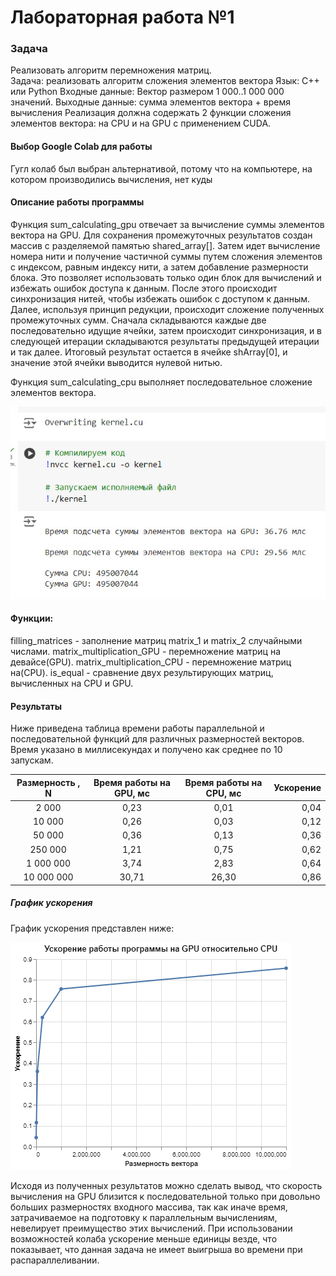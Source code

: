 # Лабораторная работа №1 
### Задача
Реализовать алгоритм перемножения матриц.  
Задача: реализовать алгоритм сложения элементов вектора
Язык: C++ или Python
Входные данные: Вектор размером 1 000..1 000 000 значений.
Выходные данные: сумма элементов вектора + время вычисления
Реализация должна содержать 2 функции сложения элементов вектора: на CPU и на
GPU с применением CUDA.

#### Выбор Google Colab для работы
Гугл колаб был выбран альтернативой, потому что на компьютере, на котором производились вычисления, нет куды

#### Описание работы программы
Функция sum_calculating_gpu отвечает за вычисление суммы элементов вектора на GPU. 
Для сохранения промежуточных результатов создан массив с разделяемой памятью shared_array[]. 
Затем идет вычисление номера нити и получение частичной суммы путем сложения элементов с индексом, равным индексу нити, а затем добавление размерности блока. Это позволяет использовать только один блок для вычислений и избежать ошибок доступа к данным. После этого происходит синхронизация нитей, чтобы избежать ошибок с доступом к данным.
Далее, используя принцип редукции, происходит сложение полученных промежуточных сумм. Сначала складываются каждые две последовательно идущие ячейки, затем происходит синхронизация, и в следующей итерации складываются результаты предыдущей итерации и так далее. Итоговый результат остается в ячейке shArray[0], и значение этой ячейки выводится нулевой нитью.

Функция sum_calculating_cpu выполняет последовательное сложение элементов вектора.


![пример работы программы](example.jpg)

#### Функции:
filling_matrices - заполнение матриц matrix_1 и matrix_2 случайными числами.
matrix_multiplication_GPU - перемножение матриц на девайсе(GPU).
matrix_multiplication_CPU - перемножение матриц на(CPU).
is_equal - сравнение двух результирующих матриц, вычисленных на CPU и GPU.
 
#### Результаты
Ниже приведена таблица времени работы параллельной и последовательной функций для различных размерностей векторов. Время указано в миллисекундах и получено как среднее по 10 запускам.

Размерность , N | Время работы на GPU, мс | Время работы на CPU, мс | Ускорение
:----:|:-------:|:-----------:|------:
2 000 | 0,23 | 0,01 | 0,04
10 000 | 0,26  | 0,03 | 0,12
50 000 | 0,36 | 0,13 | 0,36
250 000 | 1,21 | 0,75 | 0,62
1 000 000 | 3,74 | 2,83 | 0,64
10 000 000 | 30,71 | 26,30 | 0,86


##### График ускорения
График ускорения представлен ниже:

![ускорение](speedup.png)

Исходя из полученных результатов можно сделать вывод, что скорость вычисления на GPU близится к последовательной только при довольно больших размерностях входного массива, так как иначе время, затрачиваемое на подготовку к параллельным вычислениям, невелирует преимущество этих вычислений. 
При использовании возможностей колаба ускорение меньше единицы везде, что показывает, что данная задача не имеет выигрыша во времени при распараллеливании.
